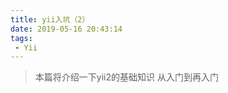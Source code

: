 ```yaml
---
title: yii入坑（2）
date: 2019-05-16 20:43:14
tags:
 - Yii
---
```


>  本篇将介绍一下yii2的基础知识
>  从入门到再入门


 <!-- more -->  